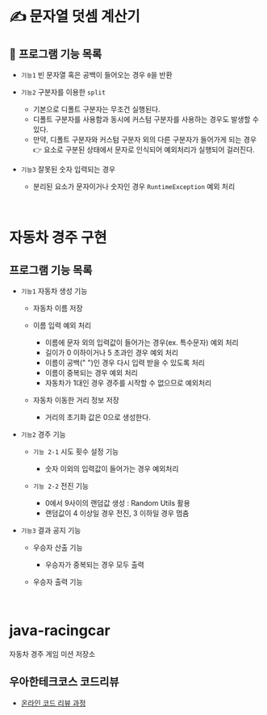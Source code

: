 # ✍ 문자열 덧셈 계산기

## 📌 프로그램 기능 목록

- `기능1` 빈 문자열 혹은 공백이 들어오는 경우 `0`을 반환
- `기능2` 구분자를 이용한 `split`

    - 기본으로 디폴트 구분자는 무조건 실행된다.
    - 디폴트 구분자를 사용함과 동시에 커스텀 구분자를 사용하는 경우도 발생할 수 있다.
    - 만약, 디폴트 구분자와 커스텀 구분자 외의 다른 구분자가 들어가게 되는 경우 👉 요소로 구분된 상태에서 문자로 인식되어 예외처리가 실행되어 걸러진다.

- `기능3` 잘못된 숫자 입력되는 경우

    - 분리된 요소가 문자이거나 숫자인 경우 `RuntimeException` 예외 처리
  
<br>

# 자동차 경주 구현

## 프로그램 기능 목록

- `기능1` 자동차 생성 기능

  - 자동차 이름 저장
  - 이름 입력 예외 처리

    - 이름에 문자 외의 입력값이 들어가는 경우(ex. 특수문자) 예외 처리
    - 길이가 0 이하이거나 5 초과인 경우 예외 처리
    - 이름이 공백(" ")인 경우 다시 입력 받을 수 있도록 처리
    - 이름이 중복되는 경우 예외 처리
    - 자동차가 1대인 경우 경주를 시작할 수 없으므로 예외처리
  
  - 자동차 이동한 거리 정보 저장
  
    - 거리의 초기화 값은 0으로 생성한다.
  
- `기능2` 경주 기능 

  - `기능 2-1` 시도 횟수 설정 기능

    - 숫자 이외의 입력값이 들어가는 경우 예외처리    

  - `기능 2-2` 전진 기능
  
    - 0에서 9사이의 랜덤값 생성 : Random Utils 활용
    - 랜덤값이 4 이상일 경우 전진, 3 이하일 경우 멈춤
  
- `기능3` 결과 공지 기능

  - 우승자 산출 기능

    - 우승자가 중복되는 경우 모두 출력

  - 우승자 출력 기능

<br>

# java-racingcar
자동차 경주 게임 미션 저장소

## 우아한테크코스 코드리뷰
* [온라인 코드 리뷰 과정](https://github.com/woowacourse/woowacourse-docs/blob/master/maincourse/README.md)